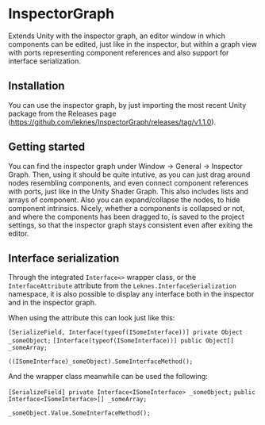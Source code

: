 # InspectorGraph
Extends Unity with the inspector graph, an editor window in which components can be edited, just like in the inspector, but within a graph view with ports representing component references and also support for interface serialization.

## Installation
You can use the inspector graph, by just importing the most recent Unity package from the Releases page (https://github.com/leknes/InspectorGraph/releases/tag/v1.1.0).

## Getting started
You can find the inspector graph under Window -> General -> Inspector Graph. Then, using it should be quite intutive, as you can just drag around nodes resembling components, and even connect component references with ports, just like in the Unity Shader Graph. This also includes lists and arrays of component. Also you can expand/collapse the nodes, to hide component intrinsics. Nicely, whether a components is collapsed or not, and where the components has been dragged to, is saved to the project settings, so that the inspector graph stays consistent even after exiting the editor.

## Interface serialization

Through the integrated `Interface<>` wrapper class, or the `InterfaceAttribute` attribute from the `Leknes.InterfaceSerialization` namespace, it is also possible to display any interface both in the inspector and in the inspector graph. 

When using the attribute this can look just like this:

`[SerializeField, Interface(typeof(ISomeInterface))] private Object _someObject;`
`[Interface(typeof(ISomeInterface))] public Object[] _someArray;`

`((ISomeInterface)_someObject).SomeInterfaceMethod();`

And the wrapper class meanwhile can be used the following:

`[SerializeField] private Interface<ISomeInterface> _someObject;`
`public Interface<ISomeInterface>[] _someArray;`

`_someObject.Value.SomeInterfaceMethod();`
